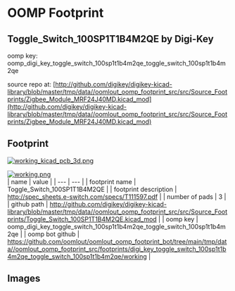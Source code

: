 # OOMP Footprint  
## Toggle_Switch_100SP1T1B4M2QE  by Digi-Key  
  
oomp key: oomp_digi_key_toggle_switch_100sp1t1b4m2qe_toggle_switch_100sp1t1b4m2qe  
  
source repo at: [http://github.com/digikey/digikey-kicad-library/blob/master/tmp/data//oomlout_oomp_footprint_src/src/Source_Footprints/Zigbee_Module_MRF24J40MD.kicad_mod](http://github.com/digikey/digikey-kicad-library/blob/master/tmp/data//oomlout_oomp_footprint_src/src/Source_Footprints/Zigbee_Module_MRF24J40MD.kicad_mod)  
## Footprint  
  
[![working_kicad_pcb_3d.png](working_kicad_pcb_3d_600.png)](working_kicad_pcb_3d.png)  
  
[![working.png](working_600.png)](working.png)  
| name | value | 
| --- | --- | 
| footprint name | Toggle_Switch_100SP1T1B4M2QE | 
| footprint description | http://spec_sheets.e-switch.com/specs/T111597.pdf | 
| number of pads | 3 | 
| github path | http://github.com/digikey/digikey-kicad-library/blob/master/tmp/data//oomlout_oomp_footprint_src/src/Source_Footprints/Toggle_Switch_100SP1T1B4M2QE.kicad_mod | 
| oomp key | oomp_digi_key_toggle_switch_100sp1t1b4m2qe_toggle_switch_100sp1t1b4m2qe | 
| oomp bot github | https://github.com/oomlout/oomlout_oomp_footprint_bot/tree/main/tmp/data//oomlout_oomp_footprint_src/footprints/digi_key_toggle_switch_100sp1t1b4m2qe_toggle_switch_100sp1t1b4m2qe/working | 
## Images  
